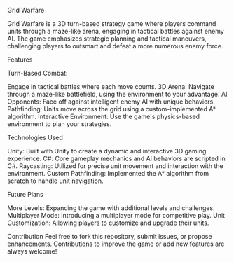 Grid Warfare

Grid Warfare is a 3D turn-based strategy game where players command units through a maze-like arena, engaging in tactical battles against enemy AI. The game emphasizes strategic planning and tactical maneuvers, challenging players to outsmart and defeat a more numerous enemy force.

Features

Turn-Based Combat:

Engage in tactical battles where each move counts.
3D Arena: Navigate through a maze-like battlefield, using the environment to your advantage.
AI Opponents: Face off against intelligent enemy AI with unique behaviors.
Pathfinding: Units move across the grid using a custom-implemented A* algorithm.
Interactive Environment: Use the game's physics-based environment to plan your strategies.

Technologies Used

Unity: Built with Unity to create a dynamic and interactive 3D gaming experience.
C#: Core gameplay mechanics and AI behaviors are scripted in C#.
Raycasting: Utilized for precise unit movement and interaction with the environment.
Custom Pathfinding: Implemented the A* algorithm from scratch to handle unit navigation.

Future Plans

More Levels: Expanding the game with additional levels and challenges.
Multiplayer Mode: Introducing a multiplayer mode for competitive play.
Unit Customization: Allowing players to customize and upgrade their units.


Contribution
Feel free to fork this repository, submit issues, or propose enhancements. Contributions to improve the game or add new features are always welcome!
